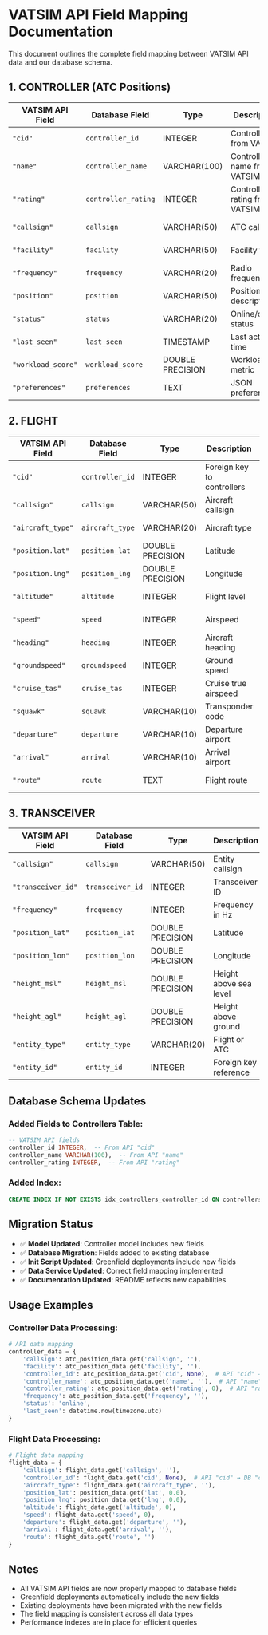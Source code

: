 # VATSIM API Field Mapping Documentation

This document outlines the complete field mapping between VATSIM API data and our database schema.

## 1. CONTROLLER (ATC Positions)

| **VATSIM API Field** | **Database Field** | **Type** | **Description** | **Status** |
|----------------------|-------------------|----------|-----------------|------------|
| `"cid"` | `controller_id` | INTEGER | Controller ID from VATSIM | ✅ **MAPPED** |
| `"name"` | `controller_name` | VARCHAR(100) | Controller name from VATSIM | ✅ **MAPPED** |
| `"rating"` | `controller_rating` | INTEGER | Controller rating from VATSIM | ✅ **MAPPED** |
| `"callsign"` | `callsign` | VARCHAR(50) | ATC callsign | ✅ **MAPPED** |
| `"facility"` | `facility` | VARCHAR(50) | Facility type | ✅ **MAPPED** |
| `"frequency"` | `frequency` | VARCHAR(20) | Radio frequency | ✅ **MAPPED** |
| `"position"` | `position` | VARCHAR(50) | Position description | ✅ **MAPPED** |
| `"status"` | `status` | VARCHAR(20) | Online/offline status | ✅ **MAPPED** |
| `"last_seen"` | `last_seen` | TIMESTAMP | Last activity time | ✅ **MAPPED** |
| `"workload_score"` | `workload_score` | DOUBLE PRECISION | Workload metric | ✅ **MAPPED** |
| `"preferences"` | `preferences` | TEXT | JSON preferences | ✅ **MAPPED** |

## 2. FLIGHT

| **VATSIM API Field** | **Database Field** | **Type** | **Description** | **Status** |
|----------------------|-------------------|----------|-----------------|------------|
| `"cid"` | `controller_id` | INTEGER | Foreign key to controllers | ✅ **MAPPED** |
| `"callsign"` | `callsign` | VARCHAR(50) | Aircraft callsign | ✅ **MAPPED** |
| `"aircraft_type"` | `aircraft_type` | VARCHAR(20) | Aircraft type | ✅ **MAPPED** |
| `"position.lat"` | `position_lat` | DOUBLE PRECISION | Latitude | ✅ **MAPPED** |
| `"position.lng"` | `position_lng` | DOUBLE PRECISION | Longitude | ✅ **MAPPED** |
| `"altitude"` | `altitude` | INTEGER | Flight level | ✅ **MAPPED** |
| `"speed"` | `speed` | INTEGER | Airspeed | ✅ **MAPPED** |
| `"heading"` | `heading` | INTEGER | Aircraft heading | ✅ **MAPPED** |
| `"groundspeed"` | `groundspeed` | INTEGER | Ground speed | ✅ **MAPPED** |
| `"cruise_tas"` | `cruise_tas` | INTEGER | Cruise true airspeed | ✅ **MAPPED** |
| `"squawk"` | `squawk` | VARCHAR(10) | Transponder code | ✅ **MAPPED** |
| `"departure"` | `departure` | VARCHAR(10) | Departure airport | ✅ **MAPPED** |
| `"arrival"` | `arrival` | VARCHAR(10) | Arrival airport | ✅ **MAPPED** |
| `"route"` | `route` | TEXT | Flight route | ✅ **MAPPED** |

## 3. TRANSCEIVER

| **VATSIM API Field** | **Database Field** | **Type** | **Description** | **Status** |
|----------------------|-------------------|----------|-----------------|------------|
| `"callsign"` | `callsign` | VARCHAR(50) | Entity callsign | ✅ **MAPPED** |
| `"transceiver_id"` | `transceiver_id` | INTEGER | Transceiver ID | ✅ **MAPPED** |
| `"frequency"` | `frequency` | INTEGER | Frequency in Hz | ✅ **MAPPED** |
| `"position_lat"` | `position_lat` | DOUBLE PRECISION | Latitude | ✅ **MAPPED** |
| `"position_lon"` | `position_lon` | DOUBLE PRECISION | Longitude | ✅ **MAPPED** |
| `"height_msl"` | `height_msl` | DOUBLE PRECISION | Height above sea level | ✅ **MAPPED** |
| `"height_agl"` | `height_agl` | DOUBLE PRECISION | Height above ground | ✅ **MAPPED** |
| `"entity_type"` | `entity_type` | VARCHAR(20) | Flight or ATC | ✅ **MAPPED** |
| `"entity_id"` | `entity_id` | INTEGER | Foreign key reference | ✅ **MAPPED** |

## Database Schema Updates

### Added Fields to Controllers Table:
```sql
-- VATSIM API fields
controller_id INTEGER,  -- From API "cid"
controller_name VARCHAR(100),  -- From API "name"
controller_rating INTEGER,  -- From API "rating"
```

### Added Index:
```sql
CREATE INDEX IF NOT EXISTS idx_controllers_controller_id ON controllers(controller_id);
```

## Migration Status

- ✅ **Model Updated**: Controller model includes new fields
- ✅ **Database Migration**: Fields added to existing database
- ✅ **Init Script Updated**: Greenfield deployments include new fields
- ✅ **Data Service Updated**: Correct field mapping implemented
- ✅ **Documentation Updated**: README reflects new capabilities

## Usage Examples

### Controller Data Processing:
```python
# API data mapping
controller_data = {
    'callsign': atc_position_data.get('callsign', ''),
    'facility': atc_position_data.get('facility', ''),
    'controller_id': atc_position_data.get('cid', None),  # API "cid" → DB "controller_id"
    'controller_name': atc_position_data.get('name', ''),  # API "name" → DB "controller_name"
    'controller_rating': atc_position_data.get('rating', 0),  # API "rating" → DB "controller_rating"
    'frequency': atc_position_data.get('frequency', ''),
    'status': 'online',
    'last_seen': datetime.now(timezone.utc)
}
```

### Flight Data Processing:
```python
# Flight data mapping
flight_data = {
    'callsign': flight_data.get('callsign', ''),
    'controller_id': flight_data.get('cid', None),  # API "cid" → DB "controller_id"
    'aircraft_type': flight_data.get('aircraft_type', ''),
    'position_lat': position_data.get('lat', 0.0),
    'position_lng': position_data.get('lng', 0.0),
    'altitude': flight_data.get('altitude', 0),
    'speed': flight_data.get('speed', 0),
    'departure': flight_data.get('departure', ''),
    'arrival': flight_data.get('arrival', ''),
    'route': flight_data.get('route', '')
}
```

## Notes

- All VATSIM API fields are now properly mapped to database fields
- Greenfield deployments automatically include the new fields
- Existing deployments have been migrated with the new fields
- The field mapping is consistent across all data types
- Performance indexes are in place for efficient queries 